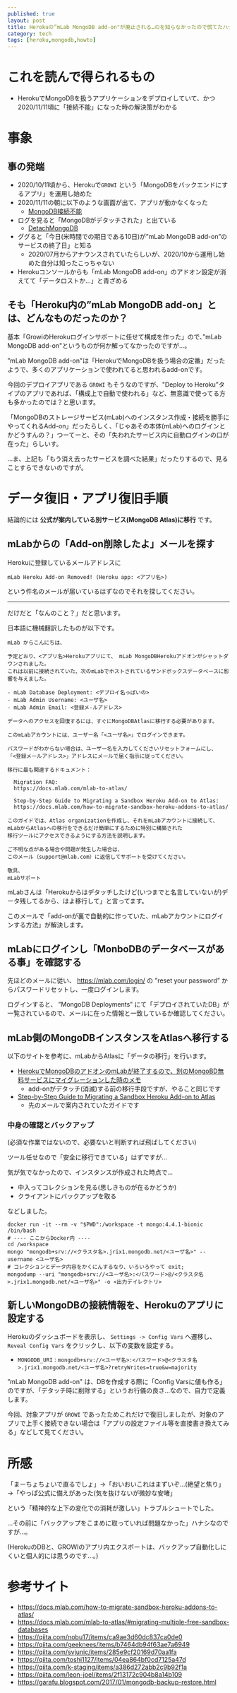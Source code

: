 ```yaml
---
published: true
layout: post
title: Herokuの”mLab MongoDB add-on"が廃止される…のを知らなかったので慌てたハナシ
category: tech
tags: [heroku,mongodb,howto]
---
```


# これを読んで得られるもの

- HerokuでMongoDBを扱うアプリケーションをデプロイしていて、かつ2020/11/11頃に「接続不能」になった時の解決策がわかる

# 事象

## 事の発端

- 2020/10/11頃から、Herokuで`GROWI` という「MongoDBをバックエンドにするアプリ」を運用し始めた
- 2020/11/11の朝に以下のような画面が出て、アプリが動かなくなった
  - [MongoDB接続不能](/images/2020-11-11-heroku-mongo-notconnect.png)
- ログを見ると「MongoDBがデタッチされた」と出ている
  - [DetachMongoDB](/images/2020-11-11-detach-mongodb.png)
- ググると「今日(米時間での期日である10日)が”mLab MongoDB add-on”のサービスの終了日」と知る
  - 2020/07月からアナウンスされていたらしいが、2020/10から運用し始めた自分は知ったこっちゃない
- Herokuコンソールからも「mLab MongoDB add-on」のアドオン設定が消えてて「データロストか…」と青ざめる

## そも「Heroku内の”mLab MongoDB add-on」とは、どんなものだったのか？

基本「GrowiのHerokuログインサポートに任せて構成を作った」ので、”mLab MongoDB add-on"というものが何か解ってなかったのですが…。

”mLab MongoDB add-on"は「HerokuでMongoDBを扱う場合の定番」だったようで、多くのアプリケーションで使われてると思われるadd-onです。

今回のデプロイアプリである `GROWI` もそうなのですが、"Deploy to Heroku”タイプのアプリであれば、「構成上で自動で使われる」など、無意識で使ってる方も多かったのでは？と思います。

「MongoDBのストレージサービス(mLab)へのインスタンス作成・接続を勝手にやってくれるAdd-on」だったらしく、「じゃあその本体(mLab)へのログインとかどうすんの？」つーてーと、その「失われたサービス内に自動ログインの口が在った」らしいす。

…ま、上記も「もう消え去ったサービスを調べた結果」だったりするので、見ることすらできないのですが。

# データ復旧・アプリ復旧手順

結論的には __公式が案内している別サービス(MongoDB Atlas)に移行__ です。

## mLabからの「Add-on削除したよ」メールを探す

Herokuに登録しているメールアドレスに

`mLab Heroku Add-on Removed! (Heroku app: <アプリ名>)`

という件名のメールが届いているはずなのでそれを探してください。

---

だけだと「なんのこと？」だと思います。

日本語に機械翻訳したものが以下です。

```
mLab からこんにちは、

予定どおり、<アプリ名>Herokuアプリにて、 mLab MongoDBHerokuアドオンがシャットダウンされました。
これは以前に接続されていた、次のmLabでホストされているサンドボックスデータベースに影響を与えました。

- mLab Database Deployment: <デプロイ名っぽいの>
- mLab Admin Username: <ユーザ名>
- mLab Admin Email: <登録メ-ルアドレス>

データへのアクセスを回復するには、すぐにMongoDBAtlasに移行する必要があります。

このmLabアカウントには、ユーザー名「<ユーザ名>」でログインできます。

パスワードがわからない場合は、ユーザー名を入力してくださいリセットフォームにし、
「<登録メールアドレス>」アドレスにメールで届く指示に従ってください。

移行に最も関連するドキュメント：

  Migration FAQ:
  https://docs.mlab.com/mlab-to-atlas/

  Step-by-Step Guide to Migrating a Sandbox Heroku Add-on to Atlas:
  https://docs.mlab.com/how-to-migrate-sandbox-heroku-addons-to-atlas/

このガイドでは、Atlas organizationを作成し、それをmLabアカウントに接続して、
mLabからAtlasへの移行をできるだけ簡単にするために特別に構築された
移行ツールにアクセスできるようにする方法を説明します。

ご不明な点がある場合や問題が発生した場合は、
このメール（support@mlab.com）に返信してサポートを受けてください。

敬具、
mLabサポート
```

mLabさんは「Herokuからはデタッチしたけど(いつまでと名言していないが)データ残してるから、はよ移行して」と言ってます。

このメールで「add-onが裏で自動的に作っていた、mLabアカウントにログインする方法」が解決します。

## mLabにログインし「MonboDBのデータベースがある事」を確認する

先ほどのメールに従い、 https://mlab.com/login/ の ”reset your password” からパスワードリセットし、一度ログインします。

ログインすると、 ”MongoDB Deployments” にて「デプロイされていたDB」が一覧されているので、メールに在った情報と一致しているか確認してください。

## mLab側のMongoDBインスタンスをAtlasへ移行する

以下のサイトを参考に、mLabからAtlasに「データの移行」を行います。

- [HerokuでMongoDBのアドオンのmLabが終了するので、別のMongoBD無料サービスにマイグレーションした時のメモ](https://qiita.com/nobu17/items/ca9ae3d60dc837ca0de0)
  - add-onがデタッチ(消滅)する前の移行手段ですが、やること同じです
- [Step-by-Step Guide to Migrating a Sandbox Heroku Add-on to Atlas](https://docs.mlab.com/how-to-migrate-sandbox-heroku-addons-to-atlas/)
  - 先のメールで案内されていたガイドです

### 中身の確認とバックアップ

(必須な作業ではないので、必要ないと判断すれば飛ばしてください)

ツール任せなので「安全に移行できている」はずですが…

気が気でなかったので、インスタンスが作成された時点で…

- 中入ってコレクションを見る(思しきものが在るかどうか)
- クライアントにバックアップを取る

などしました。

```
docker run -it --rm -v "$PWD":/workspace -t mongo:4.4.1-bionic /bin/bash
# ---- ここからDocker内 ----
cd /workspace
mongo "mongodb+srv://<クラスタ名>.jrix1.mongodb.net/<ユーザ名>" --username <ユーザ名>
# コレクションとデータ内容をかくにんするなり、いろいろやって exit;
mongodump --uri "mongodb+srv://<ユーザ名>:<パスワード>@/<クラスタ名>.jrix1.mongodb.net/<ユーザ名>" -o <出力デイレクトリ>
```

## 新しいMongoDBの接続情報を、Herokuのアプリに設定する

Herokuのダッシュボードを表示し、 `Settings -> Config Vars` へ遷移し、`Reveal Config Vars` をクリックし、以下の変数を設定する。

- `MONGODB_URI` : `mongodb+srv://<ユーザ名>:<パスワード>@<クラスタ名>.jrix1.mongodb.net/<ユーザ名>?retryWrites=true&w=majority`

”mLab MongoDB add-on" は、DBを作成する際に「Config Varsに値も作る」のですが、「デタッチ時に削除する」というお行儀の良さ…なので、自力で定義します。

今回、対象アプリが `GROWI` であったためこれだけで復旧しましたが、対象のアプリで上手く接続できない場合は「アプリの設定ファイル等を直接書き換えてみる」などして見てください。

# 所感

「まーちょちょいで直るでしょ」→「おいおいこれはまずいぞ…(絶望と焦り」→「やっぱ公式に備えがあった(気を抜けないが微妙な安堵」

という「精神的な上下の変化での消耗が激しい」トラブルシュートでした。

…その前に「バックアップをこまめに取っていれば問題なかった」ハナシなのですが…。

(HerokuのDBと、GROWIのアプリ内エクスポートは、バックアップ自動化しにくいと個人的には思うのです…。)

# 参考サイト

- https://docs.mlab.com/how-to-migrate-sandbox-heroku-addons-to-atlas/
- https://docs.mlab.com/mlab-to-atlas/#migrating-multiple-free-sandbox-databases
- https://qiita.com/nobu17/items/ca9ae3d60dc837ca0de0
- https://qiita.com/geeknees/items/b7464db94f63ae7a6949
- https://qiita.com/svjunic/items/285e9cf20169d70aa1fa
- https://qiita.com/toshi1127/items/04ea864bf0cd7125a47d
- https://qiita.com/k-staging/items/a386d272abb2c9b92f1a
- https://qiita.com/leon-joel/items/2f13172c904b8a14b109
- https://garafu.blogspot.com/2017/01/mongodb-backup-restore.html
